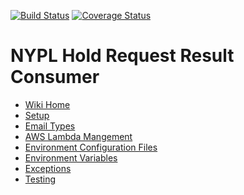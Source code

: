 [![Build Status](https://travis-ci.org/NYPL/hold-request-result-consumer.svg?branch=master)](https://travis-ci.org/NYPL/hold-request-result-consumer)
[![Coverage Status](https://coveralls.io/repos/github/NYPL/hold-request-result-consumer/badge.svg?branch=master)](https://coveralls.io/github/NYPL/hold-request-result-consumer?branch=master)

# NYPL Hold Request Result Consumer

* [Wiki Home](https://github.com/NYPL/hold-request-result-consumer/wiki)
* [Setup](https://github.com/NYPL/hold-request-result-consumer/wiki/Setup)
* [Email Types](https://github.com/NYPL/hold-request-result-consumer/wiki/Email-Types)
* [AWS Lambda Mangement](https://github.com/NYPL/hold-request-result-consumer/wiki/AWS-Lambda-Management)
* [Environment Configuration Files](https://github.com/NYPL/hold-request-result-consumer/wiki/Environment-Configuration-Files)
* [Environment Variables](https://github.com/NYPL/hold-request-result-consumer/wiki/Environment-Variables)
* [Exceptions](https://github.com/NYPL/hold-request-result-consumer/wiki/Exceptions)
* [Testing](https://github.com/NYPL/hold-request-result-consumer/wiki/Testing)
